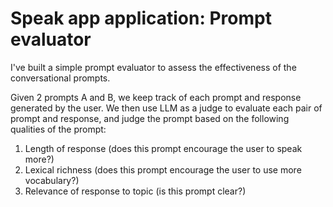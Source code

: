 # Speak app application: Prompt evaluator
I've built a simple prompt evaluator to assess the effectiveness of the conversational prompts.

Given 2 prompts A and B, we keep track of each prompt and response generated by the user. We then use LLM as a judge to evaluate each pair of prompt and response, and judge the prompt based on the following qualities of the prompt:
1. Length of response (does this prompt encourage the user to speak more?)
2. Lexical richness (does this prompt encourage the user to use more vocabulary?)
3. Relevance of response to topic (is this prompt clear?)

